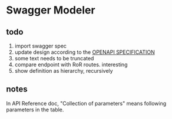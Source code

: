 # Swagger Modeler


## todo

1. import swagger spec
1. update design according to the [OPENAPI SPECIFICATION](http://swagger.io/specification/)
1. some text needs to be truncated
1. compare endpoint with RoR routes. interesting
1. show definition as hierarchy, recursively


## notes

In API Reference doc, "Collection of parameters" means following parameters in the table.
